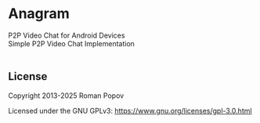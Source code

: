 # Anagram
P2P Video Chat for Android Devices
<br>
Simple P2P Video Chat Implementation
<br>
<br>

## License

Copyright 2013-2025 Roman Popov

Licensed under the GNU GPLv3: https://www.gnu.org/licenses/gpl-3.0.html
